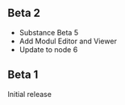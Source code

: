 ## Beta 2

- Substance Beta 5
- Add Modul Editor and Viewer
- Update to node 6

## Beta 1

Initial release
